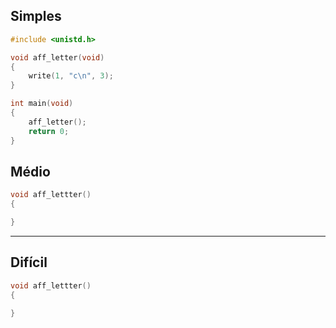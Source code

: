 ## Simples
```c
#include <unistd.h>

void aff_letter(void)
{
	write(1, "c\n", 3);
}

int main(void)
{
	aff_letter();
	return 0;
}
```

## Médio
```c
void aff_lettter()
{

}
```
****

## Difícil
```c
void aff_lettter()
{
	
}
```
